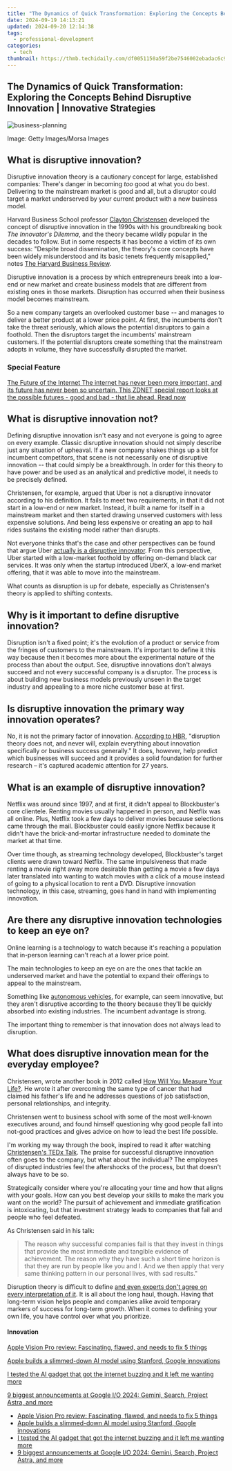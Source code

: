 ```yaml
---
title: "The Dynamics of Quick Transformation: Exploring the Concepts Behind Disruptive Innovation | Innovative Strategies"
date: 2024-09-19 14:13:21
updated: 2024-09-20 12:14:38
tags:
  - professional-development
categories:
  - tech
thumbnail: https://thmb.techidaily.com/df0051150a59f2be7546002ebadac6c91a67abcc0cae700de7b83f4b7dc74cf2.jpg
---
```


## The Dynamics of Quick Transformation: Exploring the Concepts Behind Disruptive Innovation | Innovative Strategies

![business-planning](https://www.zdnet.com/a/img/resize/c3a69e3849869040fae60bdf6d4f990278b5632f/2022/09/15/1ce0b123-a357-4d0e-b47a-fb01e292127f/business-planning.jpg?auto=webp&width=1280)

Image: Getty Images/Morsa Images

## What is disruptive innovation?

Disruptive innovation theory is a cautionary concept for large, established companies: There's danger in becoming _too_ good at what you do best. Delivering to the mainstream market is good and all, but a disruptor could target a market underserved by your current product with a new business model. 

Harvard Business School professor [Clayton Christensen](https://claytonchristensen.com/) developed the concept of disruptive innovation in the 1990s with his groundbreaking book _The Innovator's Dilemma_, and the theory became wildly popular in the decades to follow. But in some respects it has become a victim of its own success: "Despite broad dissemination, the theory's core concepts have been widely misunderstood and its basic tenets frequently misapplied," notes [The Harvard Business Review](https://hbr.org/2015/12/what-is-disruptive-innovation).

Disruptive innovation is a process by which entrepreneurs break into a low-end or new market and create business models that are different from existing ones in those markets. Disruption has occurred when their business model becomes mainstream.

So a new company targets an overlooked customer base -- and manages to deliver a better product at a lower price point. At first, the incumbents don't take the threat seriously, which allows the potential disruptors to gain a foothold. Then the disruptors target the incumbents' mainstream customers. If the potential disruptors create something that the mainstream adopts in volume, they have successfully disrupted the market.

### Special Feature

[The Future of the Internet The internet has never been more important, and its future has never been so uncertain. This ZDNET special report looks at the possible futures - good and bad - that lie ahead.  Read now](https://www.zdnet.com/topic/the-future-of-the-internet/)

## What is disruptive innovation not?

Defining disruptive innovation isn't easy and not everyone is going to agree on every example. Classic disruptive innovation should not simply describe just any situation of upheaval. If a new company shakes things up a bit for incumbent competitors, that scene is not necessarily one of disruptive innovation -- that could simply be a breakthrough. In order for this theory to have power and be used as an analytical and predictive model, it needs to be precisely defined. 

Christensen, for example, argued that Uber is not a disruptive innovator according to his definition. It fails to meet two requirements, in that it did not start in a low-end or new market. Instead, it built a name for itself in a mainstream market and then started drawing unserved customers with less expensive solutions. And being less expensive or creating an app to hail rides sustains the existing model rather than disrupts.

Not everyone thinks that's the case and other perspectives can be found that argue Uber [actually is a disruptive innovator](https://techcrunch.com/2016/02/27/why-clayton-christensen-is-wrong-about-uber-and-disruptive-innovation/). From this perspective, Uber started with a low-market foothold by offering on-demand black car services. It was only when the startup introduced UberX, a low-end market offering, that it was able to move into the mainstream. 

What counts as disruption is up for debate, especially as Christensen's theory is applied to shifting contexts.

## Why is it important to define disruptive innovation?

Disruption isn't a fixed point; it's the evolution of a product or service from the fringes of customers to the mainstream. It's important to define it this way because then it becomes more about the experimental nature of the process than about the output. See, disruptive innovations don't always succeed and not every successful company is a disruptor. The process is about building new business models previously unseen in the target industry and appealing to a more niche customer base at first.

## Is disruptive innovation the primary way innovation operates?

No, it is not the primary factor of innovation. [According to HBR](https://hbr.org/2015/12/what-is-disruptive-innovation), "disruption theory does not, and never will, explain everything about innovation specifically or business success generally." It does, however, help predict which businesses will succeed and it provides a solid foundation for further research – it's captured academic attention for 27 years.

## What is an example of disruptive innovation?

Netflix was around since 1997, and at first, it didn't appeal to Blockbuster's core clientele. Renting movies usually happened in person, and Netflix was all online. Plus, Netflix took a few days to deliver movies because selections came through the mail. Blockbuster could easily ignore Netflix because it didn't have the brick-and-mortar infrastructure needed to dominate the market at that time.

Over time though, as streaming technology developed, Blockbuster's target clients were drawn toward Netflix. The same impulsiveness that made renting a movie right away more desirable than getting a movie a few days later translated into wanting to watch movies with a click of a mouse instead of going to a physical location to rent a DVD. Disruptive innovation technology, in this case, streaming, goes hand in hand with implementing innovation.

## Are there any disruptive innovation technologies to keep an eye on?

Online learning is a technology to watch because it's reaching a population that in-person learning can't reach at a lower price point. 

The main technologies to keep an eye on are the ones that tackle an underserved market and have the potential to expand their offerings to appeal to the mainstream. 

Something like [autonomous vehicles](https://www.christenseninstitute.org/blog/sorry-autonomous-vehicles-arent-disruptive-heres-why-it-matters/), for example, can seem innovative, but they aren't disruptive according to the theory because they'll be quickly absorbed into existing industries. The incumbent advantage is strong. 

The important thing to remember is that innovation does not always lead to disruption. 

## What does disruptive innovation mean for the everyday employee?

Christensen, wrote another book in 2012 called [How Will You Measure Your Life?](https://buy.geni.us/Proxy.ashx?TSID=368250&GR%5FURL=https%3A%2F%2Fwww.amazon.com%2FHow-Will-Measure-Your-Life-ebook%2Fdp%2FB006ID0CH4%3Ftag%3Dzd-buy-button-20%26ascsubtag%3D%5F%5FCOM%5FCLICK%5FID%5F%5F%7Cad7200c7-8476-4413-876f-ac450c16a453%7Cdtp&dtb=1). He wrote it after overcoming the same type of cancer that had claimed his father's life and he addresses questions of job satisfaction, personal relationships, and integrity.

Christensen went to business school with some of the most well-known executives around, and found himself questioning why good people fall into not-good practices and gives advice on how to lead the best life possible. 

I'm working my way through the book, inspired to read it after watching [Christensen's TEDx Talk](https://www.youtube.com/watch?v=tvos4nORf%5FY). The praise for successful disruptive innovation often goes to the company, but what about the individual? The employees of disrupted industries feel the aftershocks of the process, but that doesn't always have to be so. 

Strategically consider where you're allocating your time and how that aligns with your goals. How can you best develop your skills to make the mark you want on the world? The pursuit of achievement and immediate gratification is intoxicating, but that investment strategy leads to companies that fail and people who feel defeated.

As Christensen said in his talk:

> The reason why successful companies fail is that they invest in things that provide the most immediate and tangible evidence of achievement. The reason why they have such a short time horizon is that they are run by people like you and I. And we then apply that very same thinking pattern in our personal lives, with sad results." 

Disruption theory is difficult to define [and even experts don't agree on every interpretation of it](https://sloanreview.mit.edu/strategy-forum/is-blockchain-a-disruptive-or-a-sustaining-innovation-what-experts-say/). It is all about the long haul, though. Having that long-term vision helps people and companies alike avoid temporary markers of success for long-term growth. When it comes to defining your own life, you have control over what you prioritize. 

#### Innovation

[Apple Vision Pro review: Fascinating, flawed, and needs to fix 5 things](https://www.zdnet.com/article/apple-vision-pro-review/ "Apple Vision Pro review: Fascinating, flawed, and needs to fix 5 things")

[Apple builds a slimmed-down AI model using Stanford, Google innovations](https://www.zdnet.com/article/apple-builds-a-slimmed-down-ai-model-using-stanford-google-innovations/ "Apple builds a slimmed-down AI model using Stanford, Google innovations")

[I tested the AI gadget that got the internet buzzing and it left me wanting more](https://www.zdnet.com/article/i-tested-the-ai-gadget-that-got-the-internet-buzzing-and-it-left-me-wanting-more/ "I tested the AI gadget that got the internet buzzing and it left me wanting more")

[9 biggest announcements at Google I/O 2024: Gemini, Search, Project Astra, and more](https://www.zdnet.com/article/is-openai-sweating-9-google-features-announced-for-gemini-search-android-and-more/ "9 biggest announcements at Google I/O 2024: Gemini, Search, Project Astra, and more")

* [Apple Vision Pro review: Fascinating, flawed, and needs to fix 5 things](https://www.zdnet.com/article/apple-vision-pro-review/ "Apple Vision Pro review: Fascinating, flawed, and needs to fix 5 things")
* [Apple builds a slimmed-down AI model using Stanford, Google innovations](https://www.zdnet.com/article/apple-builds-a-slimmed-down-ai-model-using-stanford-google-innovations/ "Apple builds a slimmed-down AI model using Stanford, Google innovations")
* [I tested the AI gadget that got the internet buzzing and it left me wanting more](https://www.zdnet.com/article/i-tested-the-ai-gadget-that-got-the-internet-buzzing-and-it-left-me-wanting-more/ "I tested the AI gadget that got the internet buzzing and it left me wanting more")
* [9 biggest announcements at Google I/O 2024: Gemini, Search, Project Astra, and more](https://www.zdnet.com/article/is-openai-sweating-9-google-features-announced-for-gemini-search-android-and-more/ "9 biggest announcements at Google I/O 2024: Gemini, Search, Project Astra, and more")

<ins class="adsbygoogle"
     style="display:block"
     data-ad-format="autorelaxed"
     data-ad-client="ca-pub-7571918770474297"
     data-ad-slot="1223367746"></ins>



<ins class="adsbygoogle"
     style="display:block"
     data-ad-client="ca-pub-7571918770474297"
     data-ad-slot="8358498916"
     data-ad-format="auto"
     data-full-width-responsive="true"></ins>
